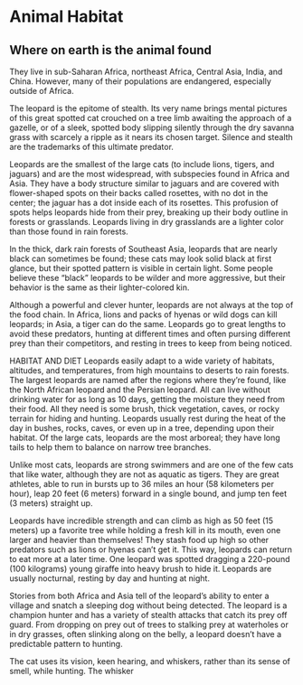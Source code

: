 # Animal Habitat

## 
## Where on earth is the animal found
They live in sub-Saharan Africa, northeast Africa, Central Asia, India, and China. However, many of their populations are endangered, especially outside of Africa.

The leopard is the epitome of stealth. Its very name brings mental pictures of this great spotted cat crouched on a tree limb awaiting the approach of a gazelle, or of a sleek, spotted body slipping silently through the dry savanna grass with scarcely a ripple as it nears its chosen target. Silence and stealth are the trademarks of this ultimate predator.

Leopards are the smallest of the large cats (to include lions, tigers, and jaguars) and are the most widespread, with subspecies found in Africa and Asia. They have a body structure similar to jaguars and are covered with flower-shaped spots on their backs called rosettes, with no dot in the center; the jaguar has a dot inside each of its rosettes. This profusion of spots helps leopards hide from their prey, breaking up their body outline in forests or grasslands. Leopards living in dry grasslands are a lighter color than those found in rain forests. 

In the thick, dark rain forests of Southeast Asia, leopards that are nearly black can sometimes be found; these cats may look solid black at first glance, but their spotted pattern is visible in certain light. Some people believe these “black” leopards to be wilder and more aggressive, but their behavior is the same as their lighter-colored kin.

Although a powerful and clever hunter, leopards are not always at the top of the food chain. In Africa, lions and packs of hyenas or wild dogs can kill leopards; in Asia, a tiger can do the same. Leopards go to great lengths to avoid these predators, hunting at different times and often pursing different prey than their competitors, and resting in trees to keep from being noticed.

HABITAT AND DIET
Leopards easily adapt to a wide variety of habitats, altitudes, and temperatures, from high mountains to deserts to rain forests. The largest leopards are named after the regions where they’re found, like the North African leopard and the Persian leopard. All can live without drinking water for as long as 10 days, getting the moisture they need from their food. All they need is some brush, thick vegetation, caves, or rocky terrain for hiding and hunting. Leopards usually rest during the heat of the day in bushes, rocks, caves, or even up in a tree, depending upon their habitat. Of the large cats, leopards are the most arboreal; they have long tails to help them to balance on narrow tree branches.

Unlike most cats, leopards are strong swimmers and are one of the few cats that like water, although they are not as aquatic as tigers. They are great athletes, able to run in bursts up to 36 miles an hour (58 kilometers per hour), leap 20 feet (6 meters) forward in a single bound, and jump ten feet (3 meters) straight up. 

Leopards have incredible strength and can climb as high as 50 feet (15 meters) up a favorite tree while holding a fresh kill in its mouth, even one larger and heavier than themselves! They stash food up high so other predators such as lions or hyenas can’t get it. This way, leopards can return to eat more at a later time. One leopard was spotted dragging a 220-pound (100 kilograms) young giraffe into heavy brush to hide it. Leopards are usually nocturnal, resting by day and hunting at night.

Stories from both Africa and Asia tell of the leopard’s ability to enter a village and snatch a sleeping dog without being detected. The leopard is a champion hunter and has a variety of stealth attacks that catch its prey off guard. From dropping on prey out of trees to stalking prey at waterholes or in dry grasses, often slinking along on the belly, a leopard doesn’t have a predictable pattern to hunting. 

The cat uses its vision, keen hearing, and whiskers, rather than its sense of smell, while hunting. The whisker
